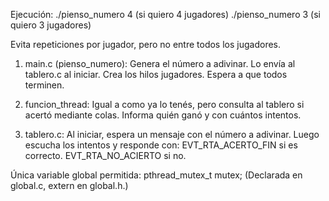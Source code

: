 Ejecución:  ./pienso_numero 4 (si quiero 4 jugadores)
            ./pienso_numero 3 (si quiero 3 jugadores)

Evita repeticiones por jugador, pero no entre todos los jugadores.

1. main.c (pienso_numero):
    Genera el número a adivinar.
    Lo envía al tablero.c al iniciar.
    Crea los hilos jugadores.
    Espera a que todos terminen.

2. funcion_thread:
    Igual a como ya lo tenés, pero consulta al tablero si acertó mediante colas.
    Informa quién ganó y con cuántos intentos.

3. tablero.c:
    Al iniciar, espera un mensaje con el número a adivinar.
    Luego escucha los intentos y responde con:
    EVT_RTA_ACERTO_FIN si es correcto.
    EVT_RTA_NO_ACIERTO si no.


Única variable global permitida:  pthread_mutex_t mutex;
    (Declarada en global.c, extern en global.h.)


